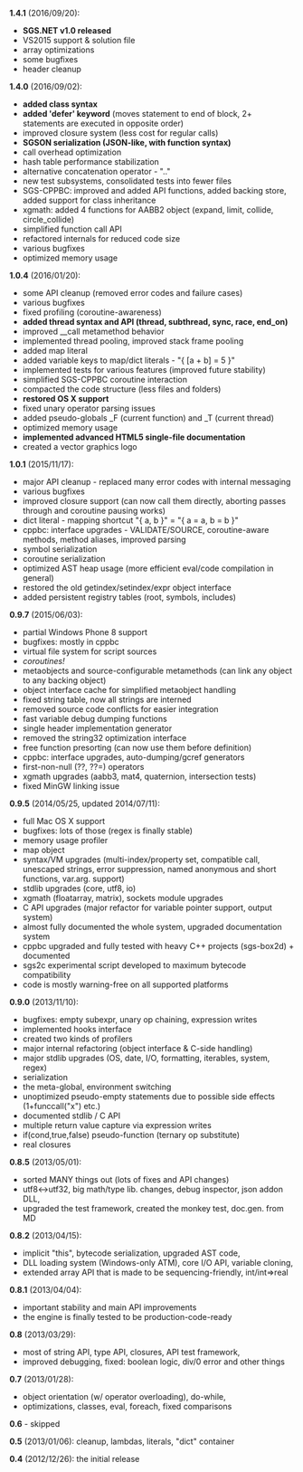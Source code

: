 
**1.4.1** (2016/09/20):

- **SGS.NET v1.0 released**
- VS2015 support & solution file
- array optimizations
- some bugfixes
- header cleanup

**1.4.0** (2016/09/02):

- **added class syntax**
- **added 'defer' keyword** (moves statement to end of block, 2+ statements are executed in opposite order)
- improved closure system (less cost for regular calls)
- **SGSON serialization (JSON-like, with function syntax)**
- call overhead optimization
- hash table performance stabilization
- alternative concatenation operator - ".."
- new test subsystems, consolidated tests into fewer files
- SGS-CPPBC: improved and added API functions, added backing store, added support for class inheritance
- xgmath: added 4 functions for AABB2 object (expand, limit, collide, circle_collide)
- simplified function call API
- refactored internals for reduced code size
- various bugfixes
- optimized memory usage

**1.0.4** (2016/01/20):

- some API cleanup (removed error codes and failure cases)
- various bugfixes
- fixed profiling (coroutine-awareness)
- **added thread syntax and API (thread, subthread, sync, race, end_on)**
- improved __call metamethod behavior
- implemented thread pooling, improved stack frame pooling
- added map literal
- added variable keys to map/dict literals - "{ [a + b] = 5 }"
- implemented tests for various features (improved future stability)
- simplified SGS-CPPBC coroutine interaction
- compacted the code structure (less files and folders)
- **restored OS X support**
- fixed unary operator parsing issues
- added pseudo-globals _F (current function) and _T (current thread)
- optimized memory usage
- **implemented advanced HTML5 single-file documentation**
- created a vector graphics logo

**1.0.1** (2015/11/17):

- major API cleanup - replaced many error codes with internal messaging
- various bugfixes
- improved closure support (can now call them directly, aborting passes through and coroutine pausing works)
- dict literal - mapping shortcut "{ a, b }" = "{ a = a, b = b }"
- cppbc: interface upgrades - VALIDATE/SOURCE, coroutine-aware methods, method aliases, improved parsing
- symbol serialization
- coroutine serialization
- optimized AST heap usage (more efficient eval/code compilation in general)
- restored the old getindex/setindex/expr object interface
- added persistent registry tables (root, symbols, includes)

**0.9.7** (2015/06/03):

- partial Windows Phone 8 support
- bugfixes: mostly in cppbc
- virtual file system for script sources
- *coroutines!*
- metaobjects and source-configurable metamethods (can link any object to any backing object)
- object interface cache for simplified metaobject handling
- fixed string table, now all strings are interned
- removed source code conflicts for easier integration
- fast variable debug dumping functions
- single header implementation generator
- removed the string32 optimization interface
- free function presorting (can now use them before definition)
- cppbc: interface upgrades, auto-dumping/gcref generators
- first-non-null (??, ??=) operators
- xgmath upgrades (aabb3, mat4, quaternion, intersection tests)
- fixed MinGW linking issue

**0.9.5** (2014/05/25, updated 2014/07/11):

- full Mac OS X support
- bugfixes: lots of those (regex is finally stable)
- memory usage profiler
- map object
- syntax/VM upgrades (multi-index/property set, compatible call, unescaped strings, error suppression, named anonymous and short functions, var.arg. support)
- stdlib upgrades (core, utf8, io)
- xgmath (floatarray, matrix), sockets module upgrades
- C API upgrades (major refactor for variable pointer support, output system)
- almost fully documented the whole system, upgraded documentation system
- cppbc upgraded and fully tested with heavy C++ projects (sgs-box2d) + documented
- sgs2c experimental script developed to maximum bytecode compatibility
- code is mostly warning-free on all supported platforms

**0.9.0** (2013/11/10):

- bugfixes: empty subexpr, unary op chaining, expression writes
- implemented hooks interface
- created two kinds of profilers
- major internal refactoring (object interface & C-side handling)
- major stdlib upgrades (OS, date, I/O, formatting, iterables, system, regex)
- serialization
- the meta-global, environment switching
- unoptimized pseudo-empty statements due to possible side effects (1+funccall("x") etc.)
- documented stdlib / C API
- multiple return value capture via expression writes
- if(cond,true,false) pseudo-function (ternary op substitute)
- real closures

**0.8.5** (2013/05/01): 

- sorted MANY things out (lots of fixes and API changes)
- utf8<->utf32, big math/type lib. changes, debug inspector, json addon DLL,
- upgraded the test framework, created the monkey test, doc.gen. from MD

**0.8.2** (2013/04/15): 

- implicit "this", bytecode serialization, upgraded AST code,
- DLL loading system (Windows-only ATM), core I/O API, variable cloning,
- extended array API that is made to be sequencing-friendly, int/int=>real

**0.8.1** (2013/04/04): 

- important stability and main API improvements
- the engine is finally tested to be production-code-ready

**0.8** (2013/03/29): 

- most of string API, type API, closures, API test framework,
- improved debugging, fixed: boolean logic, div/0 error and other things

**0.7** (2013/01/28): 

- object orientation (w/ operator overloading), do-while,
- optimizations, classes, eval, foreach, fixed comparisons

**0.6** - skipped

**0.5** (2013/01/06): cleanup, lambdas, literals, "dict" container

**0.4** (2012/12/26): the initial release

